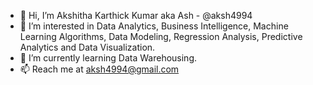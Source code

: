 - 👋 Hi, I’m Akshitha Karthick Kumar aka Ash - @aksh4994
- 👀 I’m interested in Data Analytics, Business Intelligence, Machine Learning Algorithms, Data Modeling, Regression Analysis, Predictive Analytics and Data Visualization.
- 🌱 I’m currently learning Data Warehousing.
- 📫 Reach me at aksh4994@gmail.com


